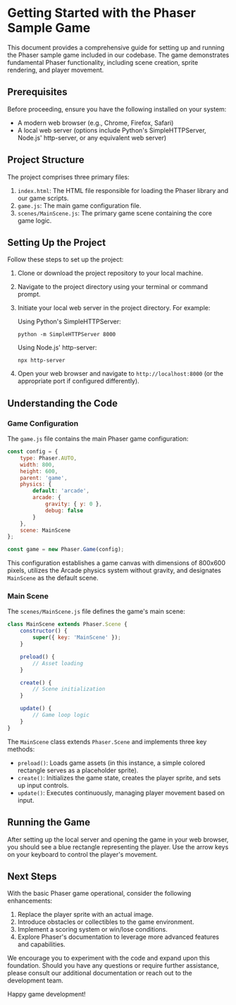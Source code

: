# Getting Started with the Phaser Sample Game

This document provides a comprehensive guide for setting up and running the Phaser sample game included in our codebase. The game demonstrates fundamental Phaser functionality, including scene creation, sprite rendering, and player movement.

## Prerequisites

Before proceeding, ensure you have the following installed on your system:
- A modern web browser (e.g., Chrome, Firefox, Safari)
- A local web server (options include Python's SimpleHTTPServer, Node.js' http-server, or any equivalent web server)

## Project Structure

The project comprises three primary files:

1. `index.html`: The HTML file responsible for loading the Phaser library and our game scripts.
2. `game.js`: The main game configuration file.
3. `scenes/MainScene.js`: The primary game scene containing the core game logic.

## Setting Up the Project

Follow these steps to set up the project:

1. Clone or download the project repository to your local machine.

2. Navigate to the project directory using your terminal or command prompt.

3. Initiate your local web server in the project directory. For example:

   Using Python's SimpleHTTPServer:
   ```
   python -m SimpleHTTPServer 8000
   ```

   Using Node.js' http-server:
   ```
   npx http-server
   ```

4. Open your web browser and navigate to `http://localhost:8000` (or the appropriate port if configured differently).

## Understanding the Code

### Game Configuration

The `game.js` file contains the main Phaser game configuration:

```javascript
const config = {
    type: Phaser.AUTO,
    width: 800,
    height: 600,
    parent: 'game',
    physics: {
        default: 'arcade',
        arcade: {
            gravity: { y: 0 },
            debug: false
        }
    },
    scene: MainScene
};

const game = new Phaser.Game(config);
```

This configuration establishes a game canvas with dimensions of 800x600 pixels, utilizes the Arcade physics system without gravity, and designates `MainScene` as the default scene.

### Main Scene

The `scenes/MainScene.js` file defines the game's main scene:

```javascript
class MainScene extends Phaser.Scene {
    constructor() {
        super({ key: 'MainScene' });
    }

    preload() {
        // Asset loading
    }

    create() {
        // Scene initialization
    }

    update() {
        // Game loop logic
    }
}
```

The `MainScene` class extends `Phaser.Scene` and implements three key methods:

- `preload()`: Loads game assets (in this instance, a simple colored rectangle serves as a placeholder sprite).
- `create()`: Initializes the game state, creates the player sprite, and sets up input controls.
- `update()`: Executes continuously, managing player movement based on input.

## Running the Game

After setting up the local server and opening the game in your web browser, you should see a blue rectangle representing the player. Use the arrow keys on your keyboard to control the player's movement.

## Next Steps

With the basic Phaser game operational, consider the following enhancements:

1. Replace the player sprite with an actual image.
2. Introduce obstacles or collectibles to the game environment.
3. Implement a scoring system or win/lose conditions.
4. Explore Phaser's documentation to leverage more advanced features and capabilities.

We encourage you to experiment with the code and expand upon this foundation. Should you have any questions or require further assistance, please consult our additional documentation or reach out to the development team.

Happy game development!
